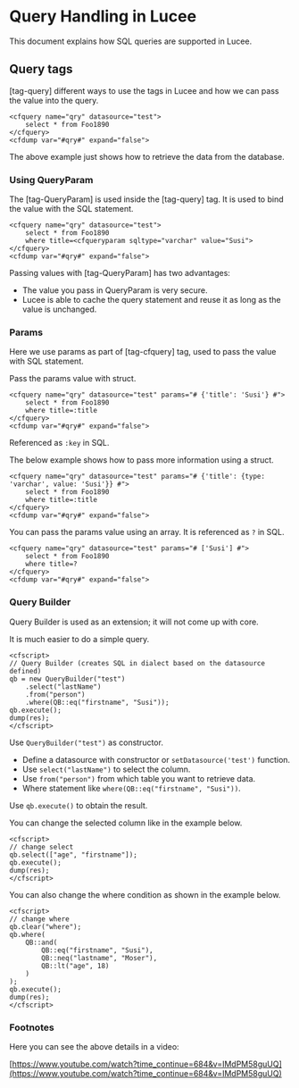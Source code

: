 <!--
{
  "title": "Query Handling In Lucee",
  "id": "query-handling-lucee",
  "related": [
    "tag-query",
    "tag-queryparam",
    "function-queryexecute"
  ],
  "categories": [
    "query"
  ],
  "description": "How to do SQL Queries with Lucee.",
  "keywords": [
    "Query",
    "SQL",
    "QueryParam",
    "Query Builder",
    "cfquery",
    "params",
    "Query Handling"
  ]
}
-->

# Query Handling in Lucee

This document explains how SQL queries are supported in Lucee.

## Query tags

[tag-query] different ways to use the tags in Lucee and how we can pass the value into the query.

```lucee
<cfquery name="qry" datasource="test">
    select * from Foo1890
</cfquery>
<cfdump var="#qry#" expand="false">
```

The above example just shows how to retrieve the data from the database.

### Using QueryParam

The [tag-QueryParam] is used inside the [tag-query] tag. It is used to bind the value with the SQL statement.

```lucee
<cfquery name="qry" datasource="test">
    select * from Foo1890
    where title=<cfqueryparam sqltype="varchar" value="Susi">
</cfquery>
<cfdump var="#qry#" expand="false">
```

Passing values with [tag-QueryParam] has two advantages:

- The value you pass in QueryParam is very secure.
- Lucee is able to cache the query statement and reuse it as long as the value is unchanged.

### Params

Here we use params as part of [tag-cfquery] tag, used to pass the value with SQL statement.

Pass the params value with struct.

```lucee
<cfquery name="qry" datasource="test" params="# {'title': 'Susi'} #">
    select * from Foo1890
    where title=:title
</cfquery>
<cfdump var="#qry#" expand="false">
```

Referenced as `:key` in SQL.

The below example shows how to pass more information using a struct.

```lucee
<cfquery name="qry" datasource="test" params="# {'title': {type: 'varchar', value: 'Susi'}} #">
    select * from Foo1890
    where title=:title
</cfquery>
<cfdump var="#qry#" expand="false">
```

You can pass the params value using an array. It is referenced as `?` in SQL.

```lucee
<cfquery name="qry" datasource="test" params="# ['Susi'] #">
    select * from Foo1890
    where title=?
</cfquery>
<cfdump var="#qry#" expand="false">
```

### Query Builder

Query Builder is used as an extension; it will not come up with core.

It is much easier to do a simple query.

```lucee
<cfscript>
// Query Builder (creates SQL in dialect based on the datasource defined)
qb = new QueryBuilder("test")
    .select("lastName")
    .from("person")
    .where(QB::eq("firstname", "Susi"));
qb.execute();
dump(res);
</cfscript>
```

Use `QueryBuilder("test")` as constructor.

- Define a datasource with constructor or `setDatasource('test')` function.
- Use `select("lastName")` to select the column.
- Use `from("person")` from which table you want to retrieve data.
- Where statement like `where(QB::eq("firstname", "Susi"))`.

Use `qb.execute()` to obtain the result.

You can change the selected column like in the example below.

```lucee
<cfscript>
// change select
qb.select(["age", "firstname"]);
qb.execute();
dump(res);
</cfscript>
```

You can also change the where condition as shown in the example below.

```lucee
<cfscript>
// change where
qb.clear("where");
qb.where(
    QB::and(
        QB::eq("firstname", "Susi"),
        QB::neq("lastname", "Moser"),
        QB::lt("age", 18)
    )
);
qb.execute();
dump(res);
</cfscript>
```

### Footnotes

Here you can see the above details in a video:

[https://www.youtube.com/watch?time_continue=684&v=IMdPM58guUQ](https://www.youtube.com/watch?time_continue=684&v=IMdPM58guUQ)
